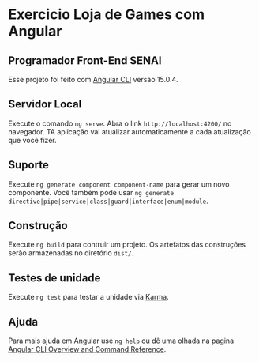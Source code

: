 # Exercicio Loja de Games com Angular 
## Programador Front-End SENAI

Esse projeto foi feito com  [Angular CLI](https://github.com/angular/angular-cli) versão 15.0.4.

## Servidor Local

Execute o comando `ng serve`. Abra o link `http://localhost:4200/` no navegador. TA aplicação vai atualizar automaticamente a cada atualização que você fizer.

## Suporte

Execute `ng generate component component-name` para gerar um novo componente. Você também pode usar `ng generate directive|pipe|service|class|guard|interface|enum|module`.

## Construção

Execute `ng build` para contruir um projeto. Os artefatos das construções serão armazenadas no diretório `dist/`.

## Testes de unidade

Execute `ng test` para testar a unidade via [Karma](https://karma-runner.github.io).


## Ajuda

Para mais ajuda em Angular use `ng help` ou dê uma olhada na pagina [Angular CLI Overview and Command Reference](https://angular.io/cli).
